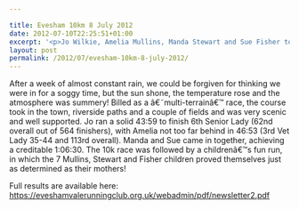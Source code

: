 ```yaml
---

title: Evesham 10km 8 July 2012
date: 2012-07-10T22:25:51+01:00
excerpt: '<p>Jo Wilkie, Amelia Mullins, Manda Stewart and Sue Fisher took part in the Evesham Vale 10k. See how they got on.</p>'
layout: post
permalink: /2012/07/evesham-10km-8-july-2012/
---
```

After a week of almost constant rain, we could be forgiven for thinking we were in for a soggy time, but the sun shone, the temperature rose and the atmosphere was summery! Billed as a â€˜multi-terrainâ€™ race, the course took in the town, riverside paths and a couple of fields and was very scenic and well supported. Jo ran a solid 43:59 to finish 6th Senior Lady (62nd overall out of 564 finishers), with Amelia not too far behind in 46:53 (3rd Vet Lady 35-44 and 113rd overall). Manda and Sue came in together, achieving a creditable 1:06:30. The 10k race was followed by a childrenâ€™s fun run, in which the 7 Mullins, Stewart and Fisher children proved themselves just as determined as their mothers!

Full results are available here: <a href="https://eveshamvalerunningclub.org.uk/webadmin/pdf/newsletter2.pdf" target="_blank" rel="nofollow">https://eveshamvalerunningclub.org.uk/webadmin/pdf/newsletter2.pdf</a></p>